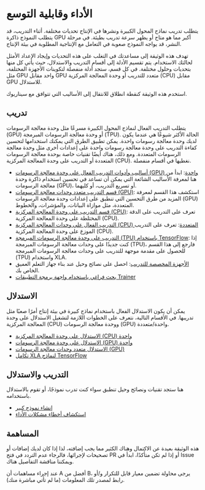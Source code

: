 # الأداء وقابلية التوسع

يتطلب تدريب نماذج المحول الكبيرة ونشرها في الإنتاج تحديات مختلفة. أثناء التدريب، قد يتطلب النموذج ذاكرة GPU أكبر مما هو متاح أو يظهر سرعة تدريب بطيئة. في مرحلة النشر، قد يواجه النموذج صعوبة في التعامل مع الإنتاجية المطلوبة في بيئة الإنتاج.

تهدف هذه الوثيقة إلى مساعدتك في التغلب على هذه التحديات وإيجاد الإعداد الأمثل لحالتك الاستخدام. يتم تقسيم الأدلة إلى أقسام التدريب والاستدلال، حيث يأتي كل منها بتحديات وحلول مختلفة. في كل قسم، ستجد أدلة منفصلة لتكوينات الأجهزة المختلفة، مثل GPU واحد مقابل GPU متعدد للتدريب أو وحدة المعالجة المركزية (CPU) مقابل GPU للاستدلال.

استخدم هذه الوثيقة كنقطة انطلاق للانتقال إلى الأساليب التي تتوافق مع سيناريوك.

## تدريب

يتطلب التدريب الفعال لنماذج المحول الكبيرة مسرعًا مثل وحدة معالجة الرسومات (GPU) أو وحدة معالجة الرسومات المبرمجة (TPU). الحالة الأكثر شيوعًا هي عندما يكون لديك وحدة معالجة رسومات واحدة. يمكن تطبيق الطرق التي يمكنك استخدامها لتحسين كفاءة التدريب على وحدة معالجة رسومات واحدة على إعدادات أخرى مثل وحدة معالجة الرسومات المتعددة. ومع ذلك، هناك أيضًا تقنيات خاصة بوحدة معالجة الرسومات المتعددة أو التدريب على وحدة المعالجة المركزية (CPU). نغطيها في أقسام منفصلة.

* [أساليب وأدوات التدريب الفعال على وحدة معالجة الرسومات (GPU) واحدة](perf_train_gpu_one): ابدأ من هنا لمعرفة الأساليب الشائعة التي يمكن أن تساعد في تحسين استخدام ذاكرة وحدة معالجة الرسومات (GPU)، أو تسريع التدريب، أو كليهما.
* [قسم التدريب متعدد وحدات معالجة الرسومات (GPU)](perf_train_gpu_many): استكشف هذا القسم لمعرفة المزيد من طرق التحسين التي تنطبق على إعدادات وحدة معالجة الرسومات (GPU) المتعددة، مثل موازاة البيانات، والمؤشرات، والخطوط.
* [قسم التدريب على وحدة المعالجة المركزية (CPU)](perf_train_cpu): تعرف على التدريب على الدقة المختلطة على وحدة المعالجة المركزية (CPU).
* [التدريب الفعال على وحدات المعالجة المركزية (CPU) المتعددة](perf_train_cpu_many): تعرف على التدريب الموزع على وحدة المعالجة المركزية (CPU).
* [التدريب على وحدة معالجة الرسومات المبرمجة (TPU) باستخدام TensorFlow](perf_train_tpu_tf): إذا كنت جديدًا على وحدات معالجة الرسومات المبرمجة (TPU)، فارجع إلى هذا القسم للحصول على مقدمة موجهة للتدريب على وحدات معالجة الرسومات المبرمجة (TPU) واستخدام XLA.
* [الأجهزة المخصصة للتدريب](perf_hardware): احصل على نصائح وحيل عند بناء جهاز التعلم العميق الخاص بك.
* [بحث فراغي باستخدام واجهة برمجة التطبيقات Trainer](hpo_train)

## الاستدلال

يمكن أن يكون الاستدلال الفعال باستخدام نماذج كبيرة في بيئة إنتاج أمرًا صعبًا مثل تدريبها. في الأقسام التالية، نتعرف على الخطوات اللازمة لتشغيل الاستدلال على وحدة المعالجة المركزية (CPU) ووحدة معالجة الرسومات (GPU) واحدة/متعددة.

* [الاستدلال على وحدة المعالجة المركزية (CPU) واحدة](perf_infer_cpu)
* [الاستدلال على وحدة معالجة الرسومات (GPU) واحدة](perf_infer_gpu_one)
* [الاستدلال متعدد وحدات معالجة الرسومات (GPU)](perf_infer_gpu_one)
* [تكامل XLA لنماذج TensorFlow](tf_xla)


## التدريب والاستدلال

هنا ستجد تقنيات ونصائح وحيل تنطبق سواء كنت تدرب نموذجًا، أو تقوم بالاستدلال باستخدامه.

* [إنشاء نموذج كبير](big_models)
* [استكشاف أخطاء مشكلات الأداء](debugging)

## المساهمة

هذه الوثيقة بعيدة عن الاكتمال وهناك الكثير مما يجب إضافته، لذا إذا كان لديك إضافات أو تصحيحات لإجرائها، فالرجاء عدم التردد في فتح PR أو إذا لم تكن متأكدًا، ابدأ في Issue ويمكننا مناقشة التفاصيل هناك.

عند إجراء مساهمات أن A أفضل من B، يرجى محاولة تضمين معيار قابل للتكرار و/أو رابط لمصدر تلك المعلومات (ما لم تأتي مباشرة منك).